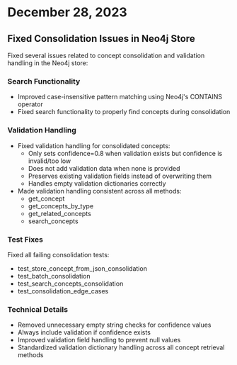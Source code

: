 # December 28, 2023

## Fixed Consolidation Issues in Neo4j Store

Fixed several issues related to concept consolidation and validation handling in the Neo4j store:

### Search Functionality
- Improved case-insensitive pattern matching using Neo4j's CONTAINS operator
- Fixed search functionality to properly find concepts during consolidation

### Validation Handling
- Fixed validation handling for consolidated concepts:
  - Only sets confidence=0.8 when validation exists but confidence is invalid/too low
  - Does not add validation data when none is provided
  - Preserves existing validation fields instead of overwriting them
  - Handles empty validation dictionaries correctly
- Made validation handling consistent across all methods:
  - get_concept
  - get_concepts_by_type
  - get_related_concepts
  - search_concepts

### Test Fixes
Fixed all failing consolidation tests:
- test_store_concept_from_json_consolidation
- test_batch_consolidation
- test_search_concepts_consolidation
- test_consolidation_edge_cases

### Technical Details
- Removed unnecessary empty string checks for confidence values
- Always include validation if confidence exists
- Improved validation field handling to prevent null values
- Standardized validation dictionary handling across all concept retrieval methods
